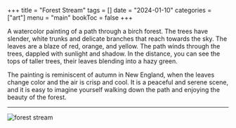 +++
title = "Forest Stream"
tags = []
date = "2024-01-10"
categories = ["art"]
menu = "main"
bookToc = false
+++

A watercolor painting of a path through a birch forest. The trees have slender, white trunks and delicate branches that reach towards the sky. The leaves are a blaze of red, orange, and yellow. The path winds through the trees, dappled with sunlight and shadow. In the distance, you can see the tops of taller trees, their leaves blending into a hazy green.

The painting is reminiscent of autumn in New England, when the leaves change color and the air is crisp and cool. It is a peaceful and serene scene, and it is easy to imagine yourself walking down the path and enjoying the beauty of the forest.

---

![forest stream](forest-stream.webp)

